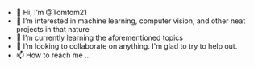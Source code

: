 - 👋 Hi, I’m @Tomtom21
- 👀 I’m interested in machine learning, computer vision, and other neat projects in that nature
- 🌱 I’m currently learning the aforementioned topics
- 💞️ I’m looking to collaborate on anything. I'm glad to try to help out.
- 📫 How to reach me ...

<!---
Tomtom21/Tomtom21 is a ✨ special ✨ repository because its `README.md` (this file) appears on your GitHub profile.
You can click the Preview link to take a look at your changes.
--->
